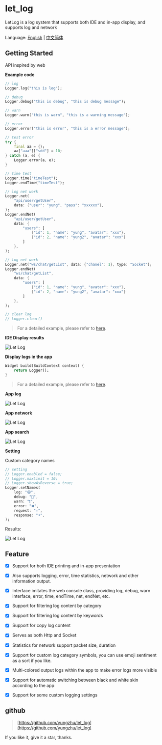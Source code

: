 # let_log

LetLog is a log system that supports both IDE and in-app display, and supports log and network

Language: [English](README.md) | [中文简体](README_ZH.md)

## Getting Started

API inspired by web

**Example code**

```dart
// log
Logger.log("this is log");

// debug
Logger.debug("this is debug", "this is debug message");

// warn
Logger.warn("this is warn", "this is a warning message");

// error
Logger.error("this is error", "this is a error message");

// test error
try {
    final aa = {};
    aa["aaa"]["sdd"] = 10;
} catch (a, e) {
    Logger.error(a, e);
}

// time test
Logger.time("timeTest");
Logger.endTime("timeTest");

// log net work
Logger.net(
    "api/user/getUser",
    data: {"user": "yung", "pass": "xxxxxx"},
);
Logger.endNet(
    "api/user/getUser",
    data: {
        "users": [
            {"id": 1, "name": "yung", "avatar": "xxx"},
            {"id": 2, "name": "yung2", "avatar": "xxx"}
        ]
    },
);

// log net work
Logger.net("ws/chat/getList", data: {"chanel": 1}, type: "Socket");
Logger.endNet(
    "ws/chat/getList",
    data: {
        "users": [
            {"id": 1, "name": "yung", "avatar": "xxx"},
            {"id": 2, "name": "yung2", "avatar": "xxx"}
        ]
    },
);

// clear log
// Logger.clear()
```

> For a detailed example, please refer to [here](example/lib/main.dart).

**IDE Display results**

![Let Log](images/ide.png)

**Display logs in the app**

```dart
Widget build(BuildContext context) {
    return Logger();
}
```

> For a detailed example, please refer to [here](example/lib/main.dart).

**App log**

![Let Log](images/log.png)

**App network**

![Let Log](images/net.png)

**App search**

![Let Log](images/search.png)

**Setting**

Custom category names

```dart
// setting
// Logger.enabled = false;
// Logger.maxLimit = 10;
// Logger.showAsReverse = true;
Logger.setNames(
    log: "😄",
    debug: "🐛",
    warn: "❗",
    error: "❌",
    request: "⬆️",
    response: "⬇️",
);
```

Results:

![Let Log](images/name.png)

## Feature

-   [x] Support for both IDE printing and in-app presentation

-   [x] Also supports logging, error, time statistics, network and other information output.

-   [x] Interface imitates the web console class, providing log, debug, warn interface, error, time, endTime, net, endNet, etc.

-   [x] Support for filtering log content by category

-   [x] Support for filtering log content by keywords

-   [x] Support for copy log content

-   [x] Serves as both Http and Socket

-   [x] Statistics for network support packet size, duration

-   [x] Support for custom log category symbols, you can use emoji sentiment as a sort if you like.

-   [x] Multi-colored output logs within the app to make error logs more visible

-   [x] Support for automatic switching between black and white skin according to the app

-   [x] Support for some custom logging settings

## github

> [https://github.com/yungzhu/let_log](https://github.com/yungzhu/let_log)

If you like it, give it a star, thanks.
